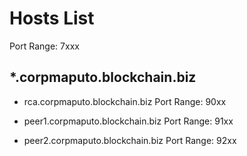 # Hosts List

Port Range: 7xxx

## *.corpmaputo.blockchain.biz

- rca.corpmaputo.blockchain.biz
Port Range: 90xx

- peer1.corpmaputo.blockchain.biz
Port Range: 91xx

- peer2.corpmaputo.blockchain.biz
Port Range: 92xx
